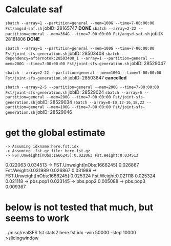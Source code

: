 # Calculate saf

`sbatch --array=1 --partition=general --mem=100G --time=7-00:00:00 Fst/angsd-saf.sh`	jobID: 28165747	**DONE**
`sbatch --array=2-22 --partition=general --mem=364G --time=7-00:00:00 Fst/angsd-saf.sh`	jobID: 28181806	**DONE**

`sbatch --array=1 --partition=general --mem=100G --time=7-00:00:00 Fst/joint-sfs-generation.sh`	jobID: 28503408
`sbatch --dependency=afternotok:28503408_1 --array=1 --partition=general --mem=200G --time=7-00:00:00 Fst/joint-sfs-generation.sh`	jobID: 28529047

`sbatch --array=2-22 --partition=general --mem=100G --time=7-00:00:00 Fst/joint-sfs-generation.sh`	jobID: 28503847	**cancelled**

`sbatch --array=2-5 --partition=general --mem=200G --time=7-00:00:00 Fst/joint-sfs-generation.sh`	jobID: 28529024
`sbatch --array=6 --partition=general --mem=200G --time=7-00:00:00 Fst/joint-sfs-generation.sh`	jobID: 28529034
`sbatch --array=8-10,12-16,18,22 --partition=general --mem=100G --time=7-00:00:00 Fst/joint-sfs-generation.sh`	jobID: 28529046



# get the global estimate
	-> Assuming idxname:here.fst.idx
	-> Assuming .fst.gz file: here.fst.gz
	-> FST.Unweight[nObs:1666245]:0.022063 Fst.Weight:0.034513
0.022063 0.034513
	-> FST.Unweight[nObs:1666245]:0.026867 Fst.Weight:0.031989
0.026867 0.031989
	-> FST.Unweight[nObs:1666245]:0.025324 Fst.Weight:0.021118
0.025324 0.021118
	-> pbs.pop1	0.023145
	-> pbs.pop2	0.005088
	-> pbs.pop3	0.009367
# below is not tested that much, but seems to work
../misc/realSFS fst stats2 here.fst.idx -win 50000 -step 10000 >slidingwindow
